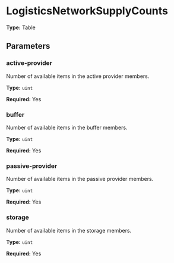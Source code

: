 # LogisticsNetworkSupplyCounts

**Type:** Table

## Parameters

### active-provider

Number of available items in the active provider members.

**Type:** `uint`

**Required:** Yes

### buffer

Number of available items in the buffer members.

**Type:** `uint`

**Required:** Yes

### passive-provider

Number of available items in the passive provider members.

**Type:** `uint`

**Required:** Yes

### storage

Number of available items in the storage members.

**Type:** `uint`

**Required:** Yes

